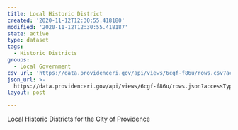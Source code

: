 ```yaml
---
title: Local Historic District
created: '2020-11-12T12:30:55.418180'
modified: '2020-11-12T12:30:55.418187'
state: active
type: dataset
tags:
  - Historic Districts
groups:
  - Local Government
csv_url: 'https://data.providenceri.gov/api/views/6cgf-f86u/rows.csv?accessType=DOWNLOAD'
json_url: >-
  https://data.providenceri.gov/api/views/6cgf-f86u/rows.json?accessType=DOWNLOAD
layout: post

---
```

Local Historic Districts for the City of Providence
